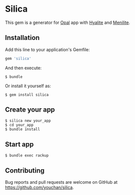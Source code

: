# Silica

This gem is a generator for [Opal](http://opalrb.org) app with [Hyalite](https://github.com/youchan/hyalite) and [Menilite](https://github.com/youchan/menilite).

## Installation

Add this line to your application's Gemfile:

```ruby
gem 'silica'
```

And then execute:

    $ bundle

Or install it yourself as:

    $ gem install silica

## Create your app

    $ silica new your_app
    $ cd your_app
    $ bundle install

## Start app

    $ bundle exec rackup

## Contributing

Bug reports and pull requests are welcome on GitHub at https://github.com/youchan/silica.

